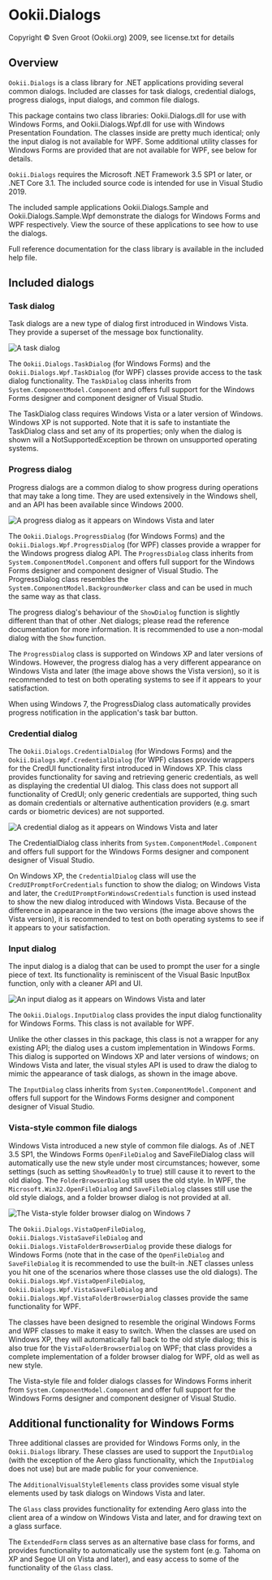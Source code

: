# Ookii.Dialogs

Copyright © Sven Groot (Ookii.org) 2009, see license.txt for details

## Overview

`Ookii.Dialogs` is a class library for .NET applications providing several common dialogs. Included are classes for task dialogs, credential dialogs, progress dialogs, input dialogs, and common file dialogs.

This package contains two class libraries: Ookii.Dialogs.dll for use with Windows Forms, and Ookii.Dialogs.Wpf.dll for use with Windows Presentation Foundation. The classes inside are pretty much identical; only the input dialog is not available for WPF. Some additional utility classes for Windows Forms are provided that are not available for WPF, see below for details.

`Ookii.Dialogs` requires the Microsoft .NET Framework 3.5 SP1 or later, or .NET Core 3.1. The included source code is intended for use in Visual Studio 2019.

The included sample applications Ookii.Dialogs.Sample and Ookii.Dialogs.Sample.Wpf demonstrate the dialogs for Windows Forms and WPF respectively. View the source of these applications to see how to use the dialogs.

Full reference documentation for the class library is available in the included help file.

## Included dialogs

### Task dialog

Task dialogs are a new type of dialog first introduced in Windows Vista. They provide a superset of the message box functionality.

![A task dialog](images/taskdialog.png)

The `Ookii.Dialogs.TaskDialog` (for Windows Forms) and the `Ookii.Dialogs.Wpf.TaskDialog` (for WPF) classes provide access to the task dialog functionality. The `TaskDialog` class inherits from `System.ComponentModel.Component` and offers full support for the Windows Forms designer and component designer of Visual Studio.

The TaskDialog class requires Windows Vista or a later version of Windows. Windows XP is not supported. Note that it is safe to instantiate the TaskDialog class and set any of its properties; only when the dialog is shown will a NotSupportedException be thrown on unsupported operating systems.

### Progress dialog

Progress dialogs are a common dialog to show progress during operations that may take a long time. They are used extensively in the Windows shell, and an API has been available since Windows 2000.

![A progress dialog as it appears on Windows Vista and later](images/progressdialog.png)

The `Ookii.Dialogs.ProgressDialog` (for Windows Forms) and the `Ookii.Dialogs.Wpf.ProgressDialog` (for WPF) classes provide a wrapper for the Windows progress dialog API. The `ProgressDialog` class inherits from `System.ComponentModel.Component` and offers full support for the Windows Forms designer and component designer of Visual Studio. The ProgressDialog class resembles the `System.ComponentModel.BackgroundWorker` class and can be used in much the same way as that class.

The progress dialog's behaviour of the `ShowDialog` function is slightly different than that of other .Net dialogs; please read the reference documentation for more information. It is recommended to use a non-modal dialog with the `Show` function.

The `ProgressDialog` class is supported on Windows XP and later versions of Windows. However, the progress dialog has a very different appearance on Windows Vista and later (the image above shows the Vista version), so it is recommended to test on both operating systems to see if it appears to your satisfaction.

When using Windows 7, the ProgressDialog class automatically provides progress notification in the application's task bar button.

### Credential dialog

The `Ookii.Dialogs.CredentialDialog` (for Windows Forms) and the `Ookii.Dialogs.Wpf.CredentialDialog` (for WPF) classes provide wrappers for the CredUI functionality first introduced in Windows XP. This class provides functionality for saving and retrieving generic credentials, as well as displaying the credential UI dialog. This class does not support all functionality of CredUI; only generic credentials are supported, thing such as domain credentials or alternative authentication providers (e.g. smart cards or biometric devices) are not supported.

![A credential dialog as it appears on Windows Vista and later](images/credentialdialog.png)

The CredentialDialog class inherits from `System.ComponentModel.Component` and offers full support for the Windows Forms designer and component designer of Visual Studio.

On Windows XP, the `CredentialDialog` class will use the `CredUIPromptForCredentials` function to show the dialog; on Windows Vista and later, the `CredUIPromptForWindowsCredentials` function is used instead to show the new dialog introduced with Windows Vista. Because of the difference in appearance in the two versions (the image above shows the Vista version), it is recommended to test on both operating systems to see if it appears to your satisfaction.

### Input dialog

The input dialog is a dialog that can be used to prompt the user for a single piece of text. Its functionality is reminiscent of the Visual Basic InputBox function, only with a cleaner API and UI.

![An input dialog as it appears on Windows Vista and later](images/inputdialog.png)

The `Ookii.Dialogs.InputDialog` class provides the input dialog functionality for Windows Forms. This class is not available for WPF.

Unlike the other classes in this package, this class is not a wrapper for any existing API; the dialog uses a custom implementation in Windows Forms. This dialog is supported on Windows XP and later versions of windows; on Windows Vista and later, the visual styles API is used to draw the dialog to mimic the appearance of task dialogs, as shown in the image above.

The `InputDialog` class inherits from `System.ComponentModel.Component` and offers full support for the Windows Forms designer and component designer of Visual Studio.

### Vista-style common file dialogs

Windows Vista introduced a new style of common file dialogs. As of .NET 3.5 SP1, the Windows Forms `OpenFileDialog` and SaveFileDialog class will automatically use the new style under most circumstances; however, some settings (such as setting `ShowReadOnly` to true) still cause it to revert to the old dialog. The `FolderBrowserDialog` still uses the old style. In WPF, the `Microsoft.Win32.OpenFileDialog` and `SaveFileDialog` classes still use the old style dialogs, and a folder browser dialog is not provided at all.

![The Vista-style folder browser dialog on Windows 7](images/folderbrowserdialog.png)

The `Ookii.Dialogs.VistaOpenFileDialog`, `Ookii.Dialogs.VistaSaveFileDialog` and `Ookii.Dialogs.VistaFolderBrowserDialog` provide these dialogs for Windows Forms (note that in the case of the `OpenFileDialog` and `SaveFileDialog` it is recommended to use the built-in .NET classes unless you hit one of the scenarios where those classes use the old dialogs). The `Ookii.Dialogs.Wpf.VistaOpenFileDialog`, `Ookii.Dialogs.Wpf.VistaSaveFileDialog` and `Ookii.Dialogs.Wpf.VistaFolderBrowserDialog` classes provide the same functionality for WPF.

The classes have been designed to resemble the original Windows Forms and WPF classes to make it easy to switch. When the classes are used on Windows XP, they will automatically fall back to the old style dialog; this is also true for the `VistaFolderBrowserDialog` on WPF; that class provides a complete implementation of a folder browser dialog for WPF, old as well as new style.

The Vista-style file and folder dialogs classes for Windows Forms inherit from `System.ComponentModel.Component` and offer full support for the Windows Forms designer and component designer of Visual Studio.

## Additional functionality for Windows Forms

Three additional classes are provided for Windows Forms only, in the `Ookii.Dialogs` library. These classes are used to support the `InputDialog` (with the exception of the Aero glass functionality, which the `InputDialog` does not use) but are made public for your convenience.

The `AdditionalVisualStyleElements` class provides some visual style elements used by task dialogs on Windows Vista and later.

The `Glass` class provides functionality for extending Aero glass into the client area of a window on Windows Vista and later, and for drawing text on a glass surface.

The `ExtendedForm` class serves as an alternative base class for forms, and provides functionality to automatically use the system font (e.g. Tahoma on XP and Segoe UI on Vista and later), and easy access to some of the functionality of the `Glass` class.
